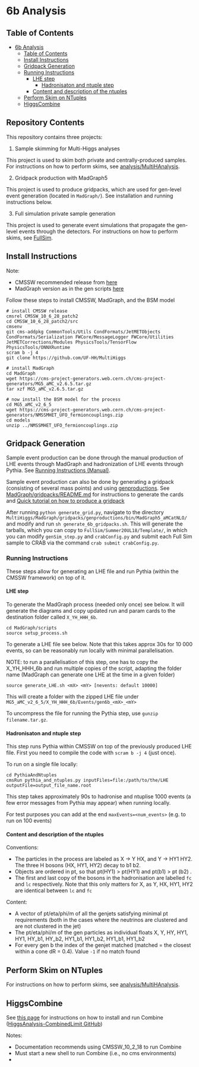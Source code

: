 # 6b Analysis

## Table of Contents
- [6b Analysis](#6b-analysis)
  - [Table of Contents](#table-of-contents)
  - [Install Instructions](#install-instructions)
  - [Gridpack Generation](#gridpack-generation)
  - [Running Instructions](#running-instructions)
    - [LHE step](#lhe-step)
      - [Hadronisaton and ntuple step](#hadronisaton-and-ntuple-step)
    - [Content and description of the ntuples](#content-and-description-of-the-ntuples)
  - [Perform Skim on NTuples](#perform-skim-on-ntuples)
  - [HiggsCombine](#higgscombine)

## Repository Contents

This repository contains three projects:

1. Sample skimming for Multi-Higgs analyses

This project is used to skim both private and centrally-produced samples. For instructions on how to perform skims, see [analysis/MultiHAnalysis](https://github.com/UF-HH/MultiHiggs/tree/master/analysis/MultiHAnalysis).

2. Gridpack production with MadGraph5

This project is used to produce gridpacks, which are used for gen-level event generation (located in `MadGraph/`). See installation and running instructions below.

3. Full simulation private sample generation 

This project is used to generate event simulations that propagate the gen-level events through the detectors. For instructions on how to perform skims, see [FullSim](https://github.com/UF-HH/MultiHiggs/tree/master/FullSim).



## Install Instructions

Note:
   * CMSSW recommended release from [here](https://twiki.cern.ch/twiki/bin/view/CMSPublic/WorkBookWhichRelease)
   * MadGraph version as in the gen scripts [here](https://github.com/cms-sw/genproductions/blob/master/bin/MadGraph5_aMCatNLO/gridpack_generation.sh)

Follow these steps to install CMSSW, MadGraph, and the BSM model

```
# install CMSSW release
cmsrel CMSSW_10_6_28_patch2
cd CMSSW_10_6_28_patch2/src
cmsenv
git cms-addpkg CommonTools/Utils CondFormats/JetMETObjects CondFormats/Serialization FWCore/MessageLogger FWCore/Utilities JetMETCorrections/Modules PhysicsTools/TensorFlow PhysicsTools/ONNXRuntime
scram b -j 4
git clone https://github.com/UF-HH/MultiHiggs

# install MadGraph
cd MadGraph
wget https://cms-project-generators.web.cern.ch/cms-project-generators/MG5_aMC_v2.6.5.tar.gz
tar xzf MG5_aMC_v2.6.5.tar.gz

# now install the BSM model for the process
cd MG5_aMC_v2_6_5
wget https://cms-project-generators.web.cern.ch/cms-project-generators/NMSSMHET_UFO_fermioncouplings.zip
cd models
unzip ../NMSSMHET_UFO_fermioncouplings.zip
```

## Gridpack Generation

Sample event production can be done through the manual production of LHE events through MadGraph and hadronization of LHE events through Pythia. See [Running Instructions (Manual)](#running-instructions).

Sample event production can also be done by generating a gridpack (consisting of several mass points) and using [genproductions](https://github.com/cms-sw/genproductions). See [MadGraph/gridpacks/README.md](https://github.com/UF-HH/MultiHiggs/tree/master/MadGraph/gridpacks) for instructions to generate the cards and [Quick tutorial on how to produce a gridpack](https://twiki.cern.ch/twiki/bin/viewauth/CMS/QuickGuideMadGraph5aMCatNLO#Quick_tutorial_on_how_to_produce)

After running `python generate_grid.py`, navigate to the directory `MultiHiggs/MadGraph/gridpacks/genproductions/bin/MadGraph5_aMCatNLO/` and modify and run `sh generate_6b_gridpacks.sh`. This will generate the tarballs, which you can copy to `FullSim/Summer20UL18/Template/`, in which you can modify `genSim_step.py` and `crabConfig.py` and submit each Full Sim sample to CRAB via the command `crab submit crabConfig.py`.

### Running Instructions


These steps allow for generating an LHE file and run Pythia (within the CMSSW framework) on top of it.
#### LHE step

To generate the MadGraph process (needed only once) see below.
It will generate the diagrams and copy updated run and param cards to the destination folder called ``X_YH_HHH_6b``.

```
cd MadGraph/scripts
source setup_process.sh
```

To generate a LHE file see below. Note that this takes approx 30s for 10 000 events, so can be reasonably run locally with minimal parallelisation.

NOTE: to run a parallelisation of this step, one has to copy the X_YH_HHH_6b and run multiple copies of the script, adapting the folder name (MadGraph can generate one LHE at the time in a given folder)

```
source generate_LHE.sh <mX> <mY> [nevents: default 10000]
```

This will create a folder with the zipped LHE file under ``MG5_aMC_v2_6_5/X_YH_HHH_6b/Events/gen6b_<mX>_<mY>``

To uncompress the file for running the Pythia step, use ``gunzip filename.tar.gz``.

#### Hadronisaton and ntuple step

This step runs Pythia within CMSSW on top of the previously produced LHE file.
First you need to compile the code with ``scram b -j 4`` (just once).

To run on a single file locally:

```
cd PythiaAndNtuples
cmsRun pythia_and_ntuples.py inputFiles=file:/path/to/the/LHE outputFile=output_file_name.root
```

This step takes approximately 90s to hadronise and ntuplise 1000 events (a few error messages from Pythia may appear) when running locally.

For test purposes you can add at the end ``maxEvents=<num_events>`` (e.g. to run on 100 events)


#### Content and description of the ntuples

Conventions:
   * The particles in the process are labeled as X &#8594; Y HX, and Y &#8594; HY1 HY2. The three H bosons (HX, HY1, HY2) decay to b1 b2.
   * Objects are ordered in pt, so that pt(HY1) > pt(HY1) and pt(b1) > pt (b2) .
   * The first and last copy of the bosons in the hadronisation are labelled ``fc`` and ``lc`` respectively. Note that this only matters for X, as Y, HX, HY1, HY2 are identical between ``lc`` and ``fc``

Content:
   * A vector of pt/eta/phi/m of all the genjets satisfying minimal pt requirements (both in the cases where the neutrinos are clustered and are not clustered in the jet)
   * The pt/eta/phi/m of the gen particles as individual floats X, Y, HY, HY1, HY1, HY_b1, HY_b2, HY1_b1, HY1_b2, HY1_b1, HY1_b2
   * For every gen b the index of the genjet matched (matched = the closest within a cone dR = 0.4). Value ``-1`` if no match found

## Perform Skim on NTuples

For instructions on how to perform skims, see [analysis/MultiHAnalysis](https://github.com/UF-HH/MultiHiggs/tree/master/analysis/MultiHAnalysis).

## HiggsCombine

See [this page](https://cms-analysis.github.io/HiggsAnalysis-CombinedLimit/#for-end-users-that-dont-need-to-commit-or-do-any-development) for instructions on how to install and run Combine ([HiggsAnalysis-CombinedLimit GitHub](https://github.com/cms-analysis/HiggsAnalysis-CombinedLimit))

Notes:
- Documentation recommends using CMSSW_10_2_18 to run Combine
- Must start a new shell to run Combine (i.e., no cms environments)
- 
